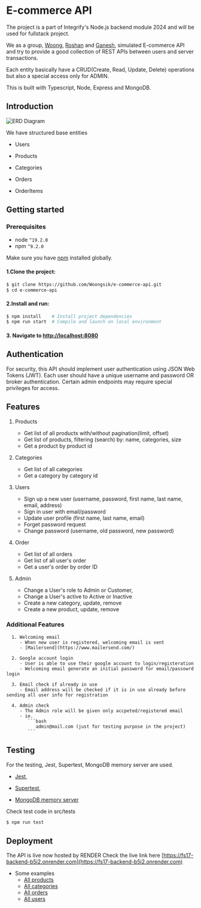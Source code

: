 # E-commerce API
  The project is a part of Integrify's Node.js backend module 2024 and will be used for fullstack project.
  
  We as a group, [Woong](https://github.com/Woongsik), [Roshan](https://github.com/roshanbist) and [Ganesh](https://github.com/ganesh-poudel), 
  simulated E-commerce API and try to provide a good collection of REST APIs between users and server transactions.

  Each entity basically have a CRUD(Create, Read, Update, Delete) operations but also a special access only for ADMIN.
  
  This is built with Typescript, Node, Express and MongoDB.

## Introduction
![ERD Diagram](./src/assets/images/ERD-ECOMMERCE.png)

We have structured base entities 
   
   - Users
   
   - Products
   
   - Categories
   
   - Orders
   
   - OrderItems

## Getting started
   ### Prerequisites
   - node `^19.2.0`
   - npm `^9.2.0`

   Make sure you have [npm](https://www.npmjs.com/get-npm) installed globally.

   #### 1.Clone the project:
   ```bash
   $ git clone https://github.com/Woongsik/e-commerce-api.git
   $ cd e-commerce-api
   ```

   #### 2.Install and run:
   ```bash
   $ npm install    # Install project dependencies
   $ npm run start  # Compile and launch on local environment
   ```

   #### 3. Navigate to [http://localhost:8080](http://localhost:8080)

## Authentication
   For security, this API should implement user authentication using JSON Web Tokens (JWT). 
   Each user should have a unique username and password OR broker authentication. Certain admin endpoints may require special privileges for access.

## Features
   1. Products
      - Get list of all products with/without pagination(limit, offset)
      - Get list of products, filtering (search) by: name, categories, size
      - Get a product by product id

   2. Categories
      - Get list of all categories
      - Get a category by category id

   3. Users
      - Sign up a new user (username, password, first name, last name, email, address)
      - Sign in user with email/password
      - Update user profile (first name, last name, email)
      - Forget password request
      - Change password (username, old password, new password)

   4. Order
      - Get list of all orders
      - Get list of all user's order
      - Get a user's order by order ID

   5. Admin 
      - Change a User's role to Admin or Customer, 
      - Change a User's active to Active or Inactive
      - Create a new category, update, remove
      - Create a new product, update, remove

  ### Additional Features
      1. Welcoming email 
         - When new user is registered, welcoming email is sent 
         - [Mailersend](https://www.mailersend.com/)

      2. Google account login
         - User is able to use their google account to login/registeration
         - Welcoming email generate an initial password for email/passowrd login
         
      3. Email check if already in use
         - Email address will be checked if it is in use already before sending all user info for registration
      
      4. Admin check 
         - The Admin role will be given only accpeted/registered email 
         - ie. 
            ```bash
               admin@mail.com (just for testing purpose in the project)
            ``` 

## Testing
   For the testing, Jest, Supertest, MongoDB memory server are used.

   - [Jest](https://jestjs.io/), 
   
   - [Supertest](https://www.npmjs.com/package/supertest), 
   
   - [MongoDB memory server](https://www.npmjs.com/package/mongodb-memory-server)

   Check test code in src/tests
   ```bash
   $ npm run test
   ```

## Deployment
   The API is live now hosted by RENDER
   Check the live link here [https://fs17-backend-b5i2.onrender.com](https://fs17-backend-b5i2.onrender.com)

   - Some examples
      - [All products](https://fs17-backend-b5i2.onrender.com/api/v1/products)
      - [All categories](https://fs17-backend-b5i2.onrender.com/api/v1/categories)
      - [All orders](https://fs17-backend-b5i2.onrender.com/api/v1/orders)
      - [All users](https://fs17-backend-b5i2.onrender.com/api/v1/users)